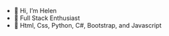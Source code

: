 - 👋 Hi, I’m Helen 
- 👀 Full Stack Enthusiast
- 🌱 Html, Css, Python, C#, Bootstrap, and Javascript


